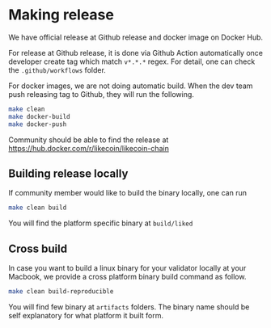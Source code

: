# Making release

We have official release at Github release and docker image on Docker Hub.

For release at Github release, it is done via Github Action automatically once
developer create tag which match `v*.*.*` regex. For detail, one can check the
`.github/workflows` folder.

For docker images, we are not doing automatic build. When the dev team push
releasing tag to Github, they will run the following.

```sh
make clean
make docker-build
make docker-push
```

Community should be able to find the release at
https://hub.docker.com/r/likecoin/likecoin-chain

## Building release locally

If community member would like to build the binary locally, one can run

```sh
make clean build
```

You will find the platform specific binary at `build/liked`

## Cross build

In case you want to build a linux binary for your validator locally at your
Macbook, we provide a cross platform binary build command as follow.

```sh
make clean build-reproducible
```

You will find few binary at `artifacts` folders. The binary name should be self
explanatory for what platform it built form.
